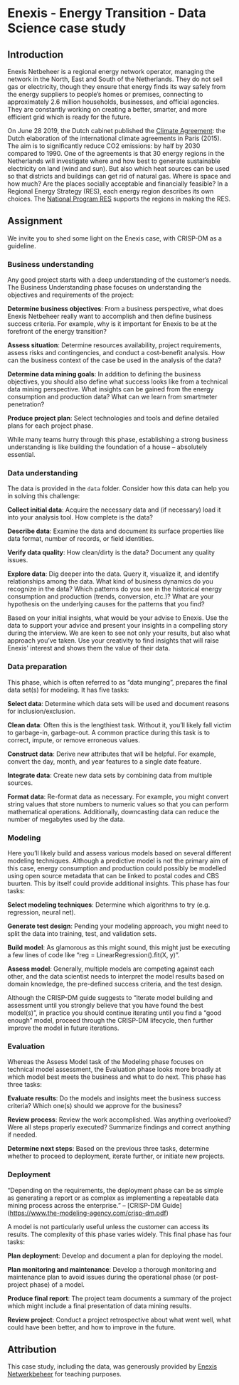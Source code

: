 # Enexis - Energy Transition - Data Science case study

## Introduction

Enexis Netbeheer is a regional energy network operator, managing the network in the North, East and South of the Netherlands. They do not sell gas or electricity, though they ensure that energy finds its way safely from the energy suppliers to people’s homes or premises, connecting to approximately 2.6 million households, businesses, and official agencies. They are constantly working on creating a better, smarter, and more efficient grid which is ready for the future.

On June 28 2019, the Dutch cabinet published the [Climate Agreement](https://www.rijksoverheid.nl/actueel/nieuws/2019/06/28/klimaatakkoord-maakt-halvering-co2-uitstoot-haalbaar-en-betaalbaar): the Dutch elaboration of the international climate agreements in Paris (2015). The aim is to significantly reduce CO2 emissions: by half by 2030 compared to 1990. One of the agreements is that 30 energy regions in the Netherlands will investigate where and how best to generate sustainable electricity on land (wind and sun). But also which heat sources can be used so that districts and buildings can get rid of natural gas. Where is space and how much? Are the places socially acceptable and financially feasible? In a Regional Energy Strategy (RES), each energy region describes its own choices. The [National Program RES](https://www.regionale-energiestrategie.nl/default.aspx) supports the regions in making the RES.

## Assignment

We invite you to shed some light on the Enexis case, with CRISP-DM as a guideline.

### Business understanding

Any good project starts with a deep understanding of the customer’s needs. The Business Understanding phase focuses on understanding the objectives and requirements of the project:

**Determine business objectives**: From a business perspective, what does Enexis Netbeheer really want to accomplish and then define business success criteria. For example, why is it important for Enexis to be at the forefront of the energy transition?

**Assess situation**: Determine resources availability, project requirements, assess risks and contingencies, and conduct a cost-benefit analysis. How can the business context of the case be used in the analysis of the data?

**Determine data mining goals**: In addition to defining the business objectives, you should also define what success looks like from a technical data mining perspective. What insights can be gained from the energy consumption and production data? What can we learn from smartmeter penetration?

**Produce project plan**: Select technologies and tools and define detailed plans for each project phase.

While many teams hurry through this phase, establishing a strong business understanding is like building the foundation of a house – absolutely essential.

### Data understanding

The data is provided in the `data` folder. Consider how this data can help you in solving this challenge:

**Collect initial data**: Acquire the necessary data and (if necessary) load it into your analysis tool. How complete is the data?

**Describe data**: Examine the data and document its surface properties like data format, number of records, or field identities.

**Verify data quality**: How clean/dirty is the data? Document any quality issues.

**Explore data**: Dig deeper into the data. Query it, visualize it, and identify relationships among the data. What kind of business dynamics do you recognize in the data? Which patterns do you see in the historical energy consumption and production (trends, conversion, etc.)? What are your hypothesis on the underlying causes for the patterns that you find?

Based on your initial insights, what would be your advise to Enexis. Use the data to support your advice and present your insights in a compelling story during the interview. We are keen to see not only your results, but also what approach you’ve taken. Use your creativity to find insights that will raise Enexis' interest and shows them the value of their data.

### Data preparation 

This phase, which is often referred to as “data munging”, prepares the final data set(s) for modeling. It has five tasks:

**Select data**: Determine which data sets will be used and document reasons for inclusion/exclusion.

**Clean data**: Often this is the lengthiest task. Without it, you’ll likely fall victim to garbage-in, garbage-out. A common practice during this task is to correct, impute, or remove erroneous values.

**Construct data**: Derive new attributes that will be helpful. For example, convert the day, month, and year features to a single date feature.

**Integrate data**: Create new data sets by combining data from multiple sources.

**Format data**: Re-format data as necessary. For example, you might convert string values that store numbers to numeric values so that you can perform mathematical operations. Additionally, downcasting data can reduce the number of megabytes used by the data.

### Modeling

Here you’ll likely build and assess various models based on several different modeling techniques. Although a predictive model is not the primary aim of this case, energy consumption and production could possibly be modelled using open source metadata that can be linked to postal codes and CBS buurten. This by itself could provide additional insights. This phase has four tasks:

**Select modeling techniques**: Determine which algorithms to try (e.g. regression, neural net).

**Generate test design**: Pending your modeling approach, you might need to split the data into training, test, and validation sets.

**Build model**: As glamorous as this might sound, this might just be executing a few lines of code like “reg = LinearRegression().fit(X, y)”.

**Assess model**: Generally, multiple models are competing against each other, and the data scientist needs to interpret the model results based on domain knowledge, the pre-defined success criteria, and the test design.

Although the CRISP-DM guide suggests to “iterate model building and assessment until you strongly believe that you have found the best model(s)”, in practice you should continue iterating until you find a “good enough” model, proceed through the CRISP-DM lifecycle, then further improve the model in future iterations. 

### Evaluation

Whereas the Assess Model task of the Modeling phase focuses on technical model assessment, the Evaluation phase looks more broadly at which model best meets the business and what to do next. This phase has three tasks:

**Evaluate results**: Do the models and insights meet the business success criteria? Which one(s) should we approve for the business?

**Review process**: Review the work accomplished. Was anything overlooked? Were all steps properly executed? Summarize findings and correct anything if needed.

**Determine next steps**: Based on the previous three tasks, determine whether to proceed to deployment, iterate further, or initiate new projects.

### Deployment

“Depending on the requirements, the deployment phase can be as simple as generating a report or as complex as implementing a repeatable data mining process across the enterprise.” – [CRISP-DM Guide] (https://www.the-modeling-agency.com/crisp-dm.pdf)

A model is not particularly useful unless the customer can access its results. The complexity of this phase varies widely. This final phase has four tasks:

**Plan deployment**: Develop and document a plan for deploying the model.

**Plan monitoring and maintenance**: Develop a thorough monitoring and maintenance plan to avoid issues during the operational phase (or post-project phase) of a model.

**Produce final report**: The project team documents a summary of the project which might include a final presentation of data mining results.

**Review project**: Conduct a project retrospective about what went well, what could have been better, and how to improve in the future.

## Attribution

This case study, including the data, was generously provided by [Enexis Netwerkbeheer](https://www.enexis.nl/) for teaching purposes. 
